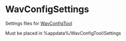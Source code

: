 # WavConfigSettings
Settings files for [WavConfigTool](https://github.com/HeidenBZR/WavConfigTool)

Must be placed in %appdata%/WavConfigTool/Settings